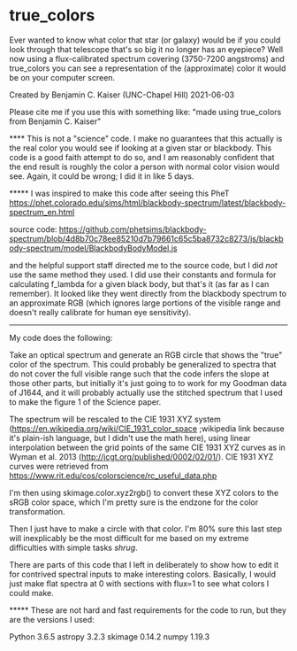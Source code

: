 # true_colors
Ever wanted to know what color that star (or galaxy) would be if you could look through that telescope that's so big it no longer has an eyepiece? Well now using a flux-calibrated spectrum covering (3750-7200 angstroms) and true_colors you can see a representation of the (approximate) color it would be on your computer screen.

Created by Benjamin C. Kaiser (UNC-Chapel Hill) 2021-06-03

Please cite me if you use this with something like: "made using true_colors from 
Benjamin C. Kaiser"

**** This is not a "science" code. I make no guarantees that this actually is the real color you 
would see if looking at a given star or blackbody. This code is a good faith attempt to do so,
and I am reasonably confident that the end result is roughly the color a person with normal
color vision would see. Again, it could be wrong; I did it in like 5 days.

***** I was inspired to make this code after seeing this PheT https://phet.colorado.edu/sims/html/blackbody-spectrum/latest/blackbody-spectrum_en.html

source code: https://github.com/phetsims/blackbody-spectrum/blob/4d8b70c78ee85210d7b79661c65c5ba8732c8273/js/blackbody-spectrum/model/BlackbodyBodyModel.js

and the helpful support staff directed me to the source code, but I did *not* use the 
same method they used. I did use their constants and formula for calculating f_lambda for a 
given black body, but that's it (as far as I can remember). It looked like they went directly from the blackbody spectrum to an approximate RGB (which ignores large portions of the visible range and doesn't really calibrate for human eye sensitivity).

***********

My code does the following:

Take an optical spectrum and generate an RGB circle that shows the "true" color of the
spectrum. This could probably be generalized to spectra that do not cover the full visible 
range such that the code infers the slope at those other parts, but initially it's just going to to 
work for my Goodman data of J1644, and it will probably actually use the stitched spectrum 
that I used to make the figure 1 of the Science paper.

The spectrum will be rescaled to the CIE 1931 XYZ system
(https://en.wikipedia.org/wiki/CIE_1931_color_space ;wikipedia link because it's plain-ish 
language, but I didn't use the math here), using linear interpolation between the grid points of the same CIE 1931 XYZ curves as in Wyman et al. 2013
(http://jcgt.org/published/0002/02/01/). CIE 1931 XYZ curves were retrieved from https://www.rit.edu/cos/colorscience/rc_useful_data.php


I'm then using skimage.color.xyz2rgb() to convert these XYZ colors to the sRGB color space, 
which I'm pretty sure is the endzone for the color transformation.

Then I just have to make a circle with that color. I'm 80% sure this last step will inexplicably be 
the most difficult for me based on my extreme difficulties with simple tasks *shrug*.

There are parts of this code that I left in deliberately to show how to edit it for contrived 
spectral inputs to make interesting colors. Basically, I would just make flat spectra at 0 with 
sections with flux=1 to see what colors I could make. 


***** These are not hard and fast requirements for the code to run, but they are the versions I used:

Python 3.6.5
astropy 3.2.3
skimage 0.14.2
numpy 1.19.3
